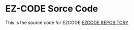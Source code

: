# EZ-CODE Sorce Code
This is the source code for EZCODE
[EZCODE REPOSITORY](https://github.com/JBrosDevelopment/EzCode)
